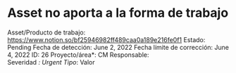 # Asset no aporta a la forma de trabajo

Asset/Producto de trabajo: https://www.notion.so/bf25946982ff489caa0a189e216fe0f1 
Estado: Pending
Fecha de detección: June 2, 2022
Fecha límite de corrección: June 4, 2022
ID: 26
Proyecto/área*: CM
Responsable:  
Severidad *: Urgent
Tipo*: Valor